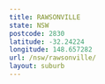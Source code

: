 ```yaml
---
title: RAWSONVILLE
state: NSW
postcode: 2830
latitude: -32.24224
longitude: 148.657282
url: /nsw/rawsonville/
layout: suburb
---
```


